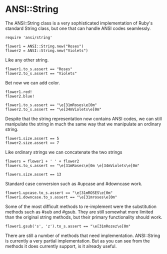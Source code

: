 # ANSI::String

The ANSI::String class is a very sophisticated implementation
of Ruby's standard String class, but one that can handle
ANSI codes seamlessly.

    require 'ansi/string'

    flower1 = ANSI::String.new("Roses")
    flower2 = ANSI::String.new("Violets")

Like any other string.

    flower1.to_s.assert == "Roses"
    flower2.to_s.assert == "Violets"

Bet now we can add color.

    flower1.red!
    flower2.blue!

    flower1.to_s.assert == "\e[31mRoses\e[0m"
    flower2.to_s.assert == "\e[34mViolets\e[0m"

Despite that the string representation now contains ANSI codes,
we can still manipulate the string in much the same way that
we manipulate an ordinary string.

    flower1.size.assert == 5
    flower2.size.assert == 7

Like ordinary strings we can concatenate the two strings

    flowers = flower1 + ' ' + flower2
    flowers.to_s.assert == "\e[31mRoses\e[0m \e[34mViolets\e[0m"

    flowers.size.assert == 13

Standard case conversion such as #upcase and #downcase work.

    flower1.upcase.to_s.assert == "\e[31mROSES\e[0m"
    flower1.downcase.to_s.assert == "\e[31mroses\e[0m"

Some of the most difficult methods to re-implement were the 
substitution methods such as #sub and #gsub. They are still
somewhat more limited than the original string methods, but
their primary functionality should work.

    flower1.gsub('s', 'z').to_s.assert == "\e[31mRozez\e[0m"

There are still a number of methods that need implementation.
ANSI::String is currently a very partial implementation. But
as you can see from the methods it does currently support,
is it already useful.


